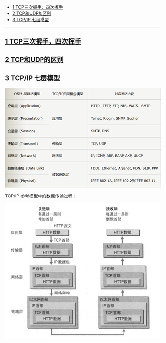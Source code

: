 * [1 TCP三次握手，四次挥手](#1-TCP三次握手，四次挥手)
* [2 TCP和UDP的区别](#2-TCP和UDP的区别)
* [3 TCP/IP 七层模型](#3-TCP/IP-七层协议)

------------------------

## [1 TCP三次握手，四次挥手](https://github.com/MinheZ/Notes/blob/master/note/%E8%AE%A1%E7%AE%97%E6%9C%BA%E7%BD%91%E7%BB%9C.md#tcp%E7%9A%84%E4%B8%89%E6%AC%A1%E6%8F%A1%E6%89%8B)

## [2 TCP和UDP的区别](https://zhuanlan.zhihu.com/p/24860273)

## 3 TCP/IP 七层模型

<div align="center"><img src="../pics//1553156540(1).png" width="650px"></div>

TCP/IP 参考模型中的数据传输过程：

<div align="center"><img src="../pics//1553156619(1).png" width="650px"></div>

